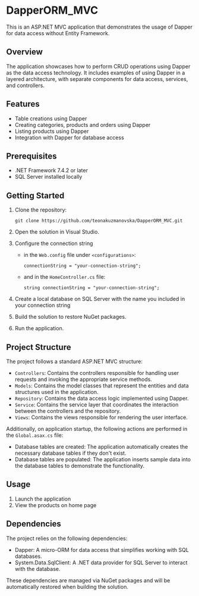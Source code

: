 # DapperORM_MVC
This is an ASP.NET MVC application that demonstrates the usage of Dapper for data access without Entity Framework.

## Overview
The application showcases how to perform CRUD operations using Dapper as the data access technology. It includes examples of using Dapper in a layered architecture, with separate components for data access, services, and controllers.

## Features
- Table creations using Dapper
- Creating categories, products and orders using Dapper
- Listing products using Dapper
- Integration with Dapper for database access

## Prerequisites
- .NET Framework 7.4.2 or later
- SQL Server installed locally

## Getting Started
1. Clone the repository:

   ```shell
   git clone https://github.com/teonakuzmanovska/DapperORM_MVC.git
2. Open the solution in Visual Studio.
3. Configure the connection string
   - in the `Web.config` file under `<configurations>`:
     
     ```shell
     connectionString = "your-connection-string";
   - and in the `HomeController.cs` file:
     
     ```shell
     string connectionString = "your-connection-string";
4. Create a local database on SQL Server with the name you included in your connection string
5. Build the solution to restore NuGet packages.
6. Run the application.

## Project Structure
The project follows a standard ASP.NET MVC structure:

- `Controllers`: Contains the controllers responsible for handling user requests and invoking the appropriate service methods.
- `Models`: Contains the model classes that represent the entities and data structures used in the application.
- `Repository`: Contains the data access logic implemented using Dapper.
- `Service`: Contains the service layer that coordinates the interaction between the controllers and the repository.
- `Views`: Contains the views responsible for rendering the user interface.
  
Additionally, on application startup, the following actions are performed in the `Global.asax.cs` file:

- Database tables are created: The application automatically creates the necessary database tables if they don't exist.
- Database tables are populated: The application inserts sample data into the database tables to demonstrate the functionality.

## Usage
1. Launch the application
2. View the products on home page

## Dependencies
The project relies on the following dependencies:

- Dapper: A micro-ORM for data access that simplifies working with SQL databases.
- System.Data.SqlClient: A .NET data provider for SQL Server to interact with the database.
  
These dependencies are managed via NuGet packages and will be automatically restored when building the solution.

